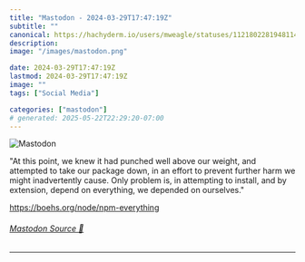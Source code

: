 ```yaml
---
title: "Mastodon - 2024-03-29T17:47:19Z"
subtitle: ""
canonical: https://hachyderm.io/users/mweagle/statuses/112180228194811477
description:
image: "/images/mastodon.png"

date: 2024-03-29T17:47:19Z
lastmod: 2024-03-29T17:47:19Z
image: ""
tags: ["Social Media"]

categories: ["mastodon"]
# generated: 2025-05-22T22:29:20-07:00
---
```

![Mastodon](/images/mastodon.png)

<p>&quot;At this point, we knew it had punched well above our weight, and attempted to take our package down, in an effort to prevent further harm we might inadvertently cause. Only problem is, in attempting to install, and by extension, depend on everything, we depended on ourselves.&quot;</p><p><a href="https://boehs.org/node/npm-everything" target="_blank" rel="nofollow noopener noreferrer" translate="no"><span class="invisible">https://</span><span class="">boehs.org/node/npm-everything</span><span class="invisible"></span></a></p>


###### [Mastodon Source 🐘](https://hachyderm.io/@mweagle/112180228194811477)

___
